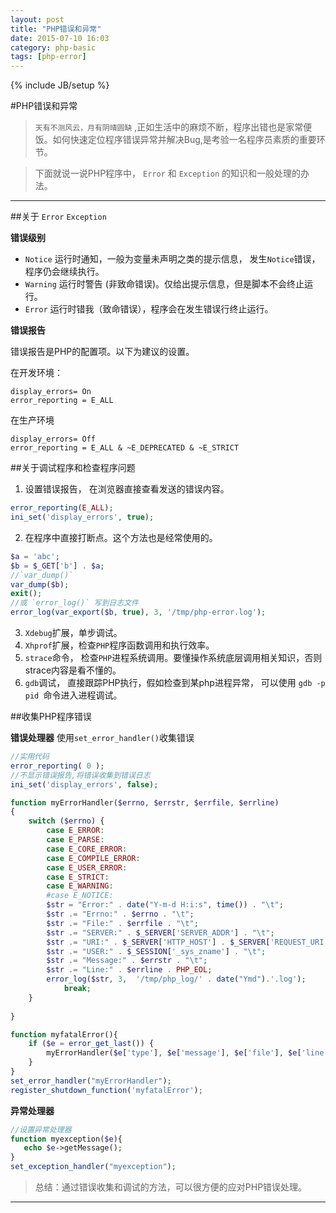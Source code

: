 ```yaml
---
layout: post
title: "PHP错误和异常"
date: 2015-07-10 16:03
category: php-basic
tags: [php-error]
---
```

{% include JB/setup %}

#PHP错误和异常

>`天有不测风云，月有阴晴圆缺` ,正如生活中的麻烦不断，程序出错也是家常便饭。如何快速定位程序错误异常并解决Bug,是考验一名程序员素质的重要环节。

> 下面就说一说PHP程序中， `Error` 和 `Exception` 的知识和一般处理的办法。

***

##关于 `Error` `Exception`

**错误级别**

- `Notice` 运行时通知，一般为变量未声明之类的提示信息， 发生`Notice`错误， 程序仍会继续执行。
- `Warning` 运行时警告 (非致命错误)。仅给出提示信息，但是脚本不会终止运行。
- `Error` 运行时错我（致命错误），程序会在发生错误行终止运行。

**错误报告**

错误报告是PHP的配置项。以下为建议的设置。

在开发环境：
```
display_errors= On
error_reporting = E_ALL
```

在生产环境
```
display_errors= Off
error_reporting = E_ALL & ~E_DEPRECATED & ~E_STRICT
```

##关于调试程序和检查程序问题

1. 设置错误报告， 在浏览器直接查看发送的错误内容。
```php
error_reporting(E_ALL);
ini_set('display_errors', true);
```

2. 在程序中直接打断点。这个方法也是经常使用的。
```php
$a = 'abc';
$b = $_GET['b'] . $a;
//`var_dump()` 
var_dump($b);
exit();
//或 `error_log()` 写到日志文件
error_log(var_export($b, true), 3, '/tmp/php-error.log');
```
3. `Xdebug`扩展，单步调试。
4. `Xhprof`扩展，检查`PHP`程序函数调用和执行效率。
5. `strace`命令， 检查`PHP`进程系统调用。要懂操作系统底层调用相关知识，否则strace内容是看不懂的。
6. `gdb`调试， 直接跟踪PHP执行，假如检查到某php进程异常， 可以使用 ```gdb -p pid ```命令进入进程调试。

##收集PHP程序错误

**错误处理器**
使用`set_error_handler()`收集错误 
```php
//实用代码
error_reporting( 0 );
//不显示错误报告,将错误收集到错误日志
ini_set('display_errors', false);

function myErrorHandler($errno, $errstr, $errfile, $errline)
{
    switch ($errno) {
        case E_ERROR:
        case E_PARSE:
        case E_CORE_ERROR:
        case E_COMPILE_ERROR:       
        case E_USER_ERROR:
        case E_STRICT:
        case E_WARNING:
        #case E_NOTICE:
        $str = "Error:" . date("Y-m-d H:i:s", time()) . "\t";
        $str .= "Errno:" . $errno . "\t";
        $str .= "File:" . $errfile . "\t";
        $str .= "SERVER:" . $_SERVER['SERVER_ADDR'] . "\t";
        $str .= "URI:" . $_SERVER['HTTP_HOST'] . $_SERVER['REQUEST_URI'] . "\t";
        $str .= "USER:" . $_SESSION['_sys_zname'] . "\t";
        $str .= "Message:" . $errstr . "\t";
        $str .= "Line:" . $errline . PHP_EOL;
        error_log($str, 3,  '/tmp/php_log/' . date("Ymd").'.log');
            break;
    }
    
}

function myfatalError(){
    if ($e = error_get_last()) {
        myErrorHandler($e['type'], $e['message'], $e['file'], $e['line']);
    }
}
set_error_handler("myErrorHandler");
register_shutdown_function('myfatalError');
```
**异常处理器**
```php
//设置异常处理器
function myexception($e){
   echo $e->getMessage();
} 
set_exception_handler("myexception");
```

> 总结：通过错误收集和调试的方法，可以很方便的应对PHP错误处理。

***
